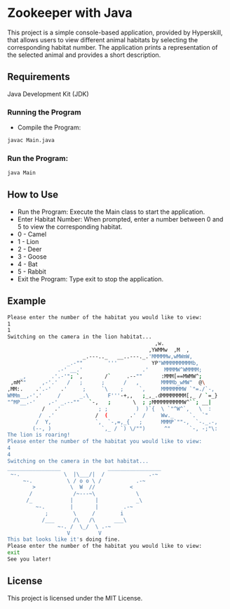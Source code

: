 # Zookeeper with Java
This project is a simple console-based application, provided by Hyperskill, that allows users to view different animal habitats by selecting the corresponding habitat number. 
The application prints a representation of the selected animal and provides a short description.

## Requirements
Java Development Kit (JDK)
### Running the Program
- Compile the Program:

```bash
javac Main.java
```

### Run the Program:

```bash
java Main
```

## How to Use
- Run the Program: Execute the Main class to start the application.
- Enter Habitat Number: When prompted, enter a number between 0 and 5 to view the corresponding habitat.
- 0 - Camel
- 1 - Lion
- 2 - Deer
- 3 - Goose
- 4 - Bat
- 5 - Rabbit
- Exit the Program: Type exit to stop the application.
 
## Example

```bash
Please enter the number of the habitat you would like to view: 
1
1
Switching on the camera in the lion habitat...
                                               ,w.
                                             ,YWMMw  ,M  ,
                        _.---.._   __..---._.'MMMMMw,wMWmW,
                   _.-""        '''           YP"WMMMMMMMMMb,
                .-' __.'                   .'     MMMMW^WMMMM;
    _,        .'.-'"; `,       /`     .--""      :MMM[==MWMW^;
 ,mM^"     ,-'.'   /   ;      ;      /   ,       MMMMb_wMW"  @\
,MM:.    .'.-'   .'     ;     `\    ;     `,     MMMMMMMW `"=./`-,
WMMm__,-'.'     /      _.\      F'''-+,,   ;_,_.dMMMMMMMM[,_ / `=_}
"^MP__.-'    ,-' _.--""   `-,   ;       \  ; ;MMMMMMMMMMW^``; __|
           /   .'            ; ;         )  )`{  \ `"^W^`,   \  :
          /  .'             /  (       .'  /     Ww._     `.  `"
         /  Y,              `,  `-,=,_{   ;      MMMP`""-,  `-._.-,
        (--, )                `,_ / `) \/"")      ^"      `-, -;"\:
The lion is roaring!
Please enter the number of the habitat you would like to view: 
4
4
Switching on the camera in the bat habitat...
_________________               _________________
 ~-.              \  |\___/|  /              .-~
     ~-.           \ / o o \ /           .-~
        >           \  W  //           <
       /             /~---~\             \
      /_            |       |            _\
         ~-.        |       |        .-~
            ;        \     /        i
           /___      /\   /\      ___\
                ~-. /  \_/  \ .-~
                   V         V
This bat looks like it's doing fine.
Please enter the number of the habitat you would like to view: 
exit
See you later!
```

## License
This project is licensed under the MIT License.
